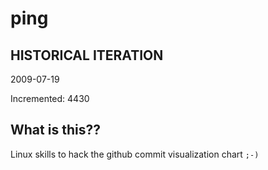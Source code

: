 # ping

## HISTORICAL ITERATION
2009-07-19

Incremented: 4430

## What is this?? 
Linux skills to hack the github commit visualization chart `;-)`
